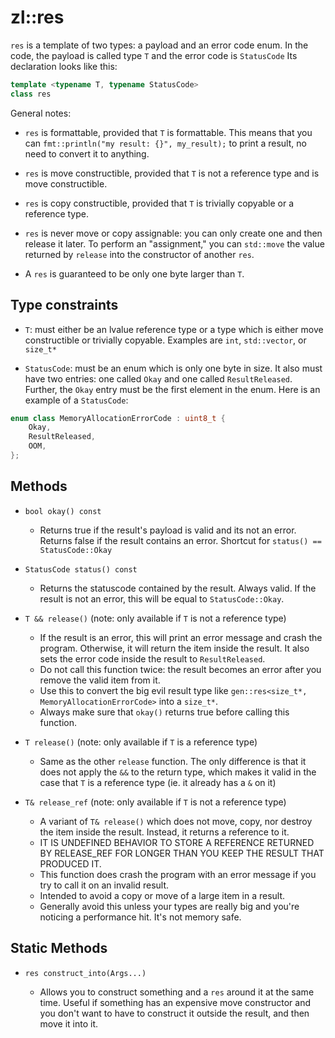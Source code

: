 # zl::res

`res` is a template of two types: a payload and an error code enum. In the code, the payload is called type `T` and the error code is `StatusCode` Its declaration looks like this:

```cpp
template <typename T, typename StatusCode>
class res
```

General notes:

- `res` is formattable, provided that `T` is formattable. This means that you can `fmt::println("my result: {}", my_result);` to print a result, no need to convert it to anything.

- `res` is move constructible, provided that `T` is not a reference type and is move constructible.

- `res` is copy constructible, provided that `T` is trivially copyable or a reference type.

- `res` is never move or copy assignable: you can only create one and then release it later. To perform an "assignment," you can `std::move` the value returned by `release` into the constructor of another `res`.

- A `res` is guaranteed to be only one byte larger than `T`.

## Type constraints

- `T`: must either be an lvalue reference type or a type which is either move constructible or trivially copyable. Examples are `int`, `std::vector`, or `size_t*`

- `StatusCode`: must be an enum which is only one byte in size. It also must have two entries: one called `Okay` and one called `ResultReleased`. Further, the `Okay` entry must be the first element in the enum. Here is an example of a `StatusCode`:

```cpp
enum class MemoryAllocationErrorCode : uint8_t {
    Okay,
    ResultReleased,
    OOM,
};
```

## Methods

- `bool okay() const`

  - Returns true if the result's payload is valid and its not an error. Returns false if the result contains an error. Shortcut for `status() == StatusCode::Okay`

- `StatusCode status() const`

  - Returns the statuscode contained by the result. Always valid. If the result is not an error, this will be equal to `StatusCode::Okay`.

- `T && release()` (note: only available if `T` is not a reference type)

  - If the result is an error, this will print an error message and crash the program. Otherwise, it will return the item inside the result. It also sets the error code inside the result to `ResultReleased`.
  - Do not call this function twice: the result becomes an error after you remove the valid item from it.
  - Use this to convert the big evil result type like `gen::res<size_t*, MemoryAllocationErrorCode>` into a `size_t*`.
  - Always make sure that `okay()` returns true before calling this function.

- `T release()` (note: only available if `T` is a reference type)

  - Same as the other `release` function. The only difference is that it does not apply the `&&` to the return type, which makes it valid in the case that `T` is a reference type (ie. it already has a `&` on it)

- `T& release_ref` (note: only available if `T` is not a reference type)

  - A variant of `T& release()` which does not move, copy, nor destroy the item inside the result. Instead, it returns a reference to it.
  - IT IS UNDEFINED BEHAVIOR TO STORE A REFERENCE RETURNED BY RELEASE_REF FOR LONGER THAN YOU KEEP THE RESULT THAT PRODUCED IT.
  - This function does crash the program with an error message if you try to call it on an invalid result.
  - Intended to avoid a copy or move of a large item in a result.
  - Generally avoid this unless your types are really big and you're noticing a performance hit. It's not memory safe.

## Static Methods

- `res construct_into(Args...)`

  - Allows you to construct something and a `res` around it at the same time. Useful if something has an expensive move constructor and you don't want to have to construct it outside the result, and then move it into it.
